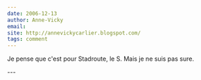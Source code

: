 ```yaml
---
date: 2006-12-13
author: Anne-Vicky
email: 
site: http://annevickycarlier.blogspot.com/
tags: comment
---
```


<p>Je pense que c'est pour Stadroute, le S. Mais je ne suis pas sure.<br />
</p>
---
